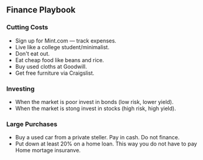 ## Finance Playbook

### Cutting Costs
+ Sign up for Mint.com — track expenses.
+ Live like a college student/minimalist.
+ Don't eat out.
+ Eat cheap food like beans and rice.
+ Buy used cloths at Goodwill.
+ Get free furniture via Craigslist.

### Investing
+ When the market is poor invest in bonds (low risk, lower yield).
+ When the market is stong invest in stocks (high risk, high yield).

### Large Purchases
+ Buy a used car from a private steller. Pay in cash. Do not finance.
+ Put down at least 20% on a home loan. This way you do not have to pay Home mortage insuranve.